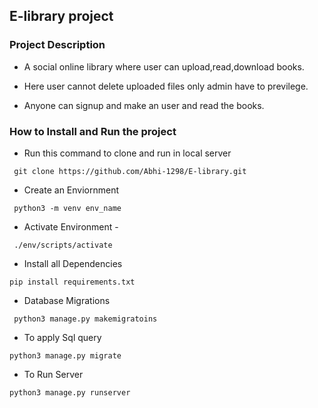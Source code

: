 ## E-library project

### Project Description
* A social online library where user can upload,read,download books.

* Here user cannot delete uploaded files only admin have to previlege.

* Anyone can signup and make an user and read the books.

### How to Install and Run the project

* Run this command to clone and run in local server
```
 git clone https://github.com/Abhi-1298/E-library.git
 ```

* Create an Enviornment 
```
 python3 -m venv env_name
```
* Activate Environment -
```
 ./env/scripts/activate
 ```
* Install all Dependencies 
```
pip install requirements.txt
```
* Database Migrations
```
 python3 manage.py makemigratoins
```
* To apply Sql query
```
python3 manage.py migrate
```
* To Run Server 
```
python3 manage.py runserver
```
